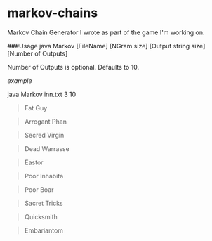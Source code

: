 # markov-chains
Markov Chain Generator I wrote as part of the game I'm working on.

###Usage
java Markov [FileName] [NGram size] [Output string size] [Number of Outputs] 

Number of Outputs is optional. Defaults to 10.


*example*

java Markov inn.txt 3 10

>Fat Guy 

>Arrogant Phan 

>Secred Virgin 

>Dead Warrasse 

>Eastor 

>Poor Inhabita 

>Poor Boar 

>Sacret Tricks 

>Quicksmith 

>Embariantom 